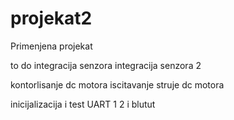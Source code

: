 # projekat2
Primenjena projekat


to do
integracija senzora
integracija senzora 2

kontorlisanje dc motora
iscitavanje struje dc motora

inicijalizacija i test UART 1 2 i blutut
